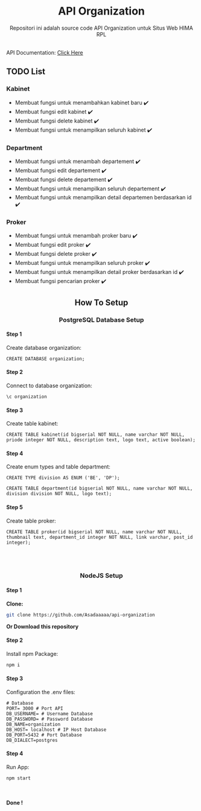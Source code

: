 
<div align="center">
  <h1>API Organization</h1>
  <p>Repositori ini adalah source code API Organization untuk Situs Web HIMA RPL</p>
</div>

<br>

<div align="left">
  API Documentation: <a href="API-docs.md">Click Here</a>
  <h2>TODO List</h2>
  <h3>Kabinet</h3>
  <ul>
    <li>Membuat fungsi untuk menambahkan kabinet baru ✔️</li>
    <li>Membuat fungsi edit kabinet ✔️</li>
    <li>Membuat fungsi delete kabinet ✔️</li>
    <li>Membuat fungsi untuk menampilkan seluruh kabinet ✔️</li>
  </ul>
  <h3>Department</h3>
  <ul>
    <li>Membuat fungsi untuk menambah departement ✔️</li>
    <li>Membuat fungsi edit departement ✔️</li>
    <li>Membuat fungsi delete departement ✔️</li>
    <li>Membuat fungsi untuk menampilkan seluruh departement ✔️</li>
    <li>Membuat fungsi untuk menampilkan detail  departemen berdasarkan id ✔️</li>
  </ul>
  <h3>Proker</h3>
  <ul>
    <li>Membuat fungsi untuk menambah proker baru ✔️</li>
    <li>Membuat fungsi edit proker ✔️</li>
    <li>Membuat fungsi delete proker ✔️</li>
    <li>Membuat fungsi untuk menampilkan seluruh proker ✔️</li>
    <li>Membuat fungsi untuk menampilkan detail proker berdasarkan id  ✔️</li>
    <li>Membuat fungsi pencarian proker ✔️</li>
  </ul>
</div>

<h2 align="center">How To Setup</h2>
<div align="left">
  <h3 align="center">PostgreSQL Database Setup</h3>
  <h4>Step 1</h4>
  <p>Create database organization:</p>

  ```postgresql
  CREATE DATABASE organization;
  ```
  
  <h4>Step 2</h4>
  <p>Connect to database organization:</p>

  ```postgresql
  \c organization
  ```
  
  <h4>Step 3</h4>
  <p>Create table kabinet:</p>
  
  ```postgresql
  CREATE TABLE kabinet(id bigserial NOT NULL, name varchar NOT NULL, priode integer NOT NULL, description text, logo text, active boolean);
  ```
  
  <h4>Step 4</h4>
  <p>Create enum types and table department:</p>
  
  ```postgresql
  CREATE TYPE division AS ENUM ('BE', 'DP');
  ```
  ```postgresql
  CREATE TABLE department(id bigserial NOT NULL, name varchar NOT NULL, division division NOT NULL, logo text);
  ```
  
  <h4>Step 5</h4>
  <p>Create table proker:</p>
  
  ```postgresql
  CREATE TABLE proker(id bigserial NOT NULL, name varchar NOT NULL, thumbnail text, department_id integer NOT NULL, link varchar, post_id integer);
  ```
</div>

<br><br>

<div align="left">
  <h3 align="center">NodeJS Setup</h3>
  <h4>Step 1</h4>

  <b>Clone:</b>

  ```bash
  git clone https://github.com/Asadaaaaa/api-organization
  ```

  <b>Or Download this repository</b>
  
  <h4>Step 2</h4>
  <p>Install npm Package:</p>

  ```bash
  npm i
  ```
  
  <h4>Step 3</h4>
  <p>Configuration the .env files:</p>

  ```shell
  # Database
  PORT= 3000 # Port API
  DB_USERNAME= # Username Database
  DB_PASSWORD= # Password Database
  DB_NAME=organization
  DB_HOST= localhost # IP Host Database
  DB_PORT=5432 # Port Database
  DB_DIALECT=postgres
  ```

  <h4>Step 4</h4>
  <p>Run App:</p>

  ```js
  npm start
  ```

<br><br>
<b>Done !</b>
</div>
